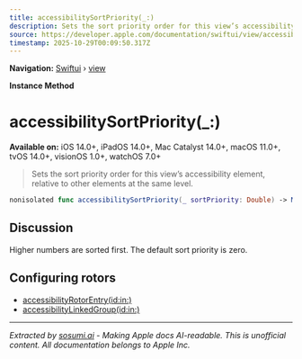 ```yaml
---
title: accessibilitySortPriority(_:)
description: Sets the sort priority order for this view’s accessibility element, relative to other elements at the same level.
source: https://developer.apple.com/documentation/swiftui/view/accessibilitysortpriority(_:)
timestamp: 2025-10-29T00:09:50.317Z
---
```


**Navigation:** [Swiftui](/documentation/swiftui) › [view](/documentation/swiftui/view)

**Instance Method**

# accessibilitySortPriority(_:)

**Available on:** iOS 14.0+, iPadOS 14.0+, Mac Catalyst 14.0+, macOS 11.0+, tvOS 14.0+, visionOS 1.0+, watchOS 7.0+

> Sets the sort priority order for this view’s accessibility element, relative to other elements at the same level.

```swift
nonisolated func accessibilitySortPriority(_ sortPriority: Double) -> ModifiedContent<Self, AccessibilityAttachmentModifier>
```

## Discussion

Higher numbers are sorted first. The default sort priority is zero.

## Configuring rotors

- [accessibilityRotorEntry(id:in:)](/documentation/swiftui/view/accessibilityrotorentry(id:in:))
- [accessibilityLinkedGroup(id:in:)](/documentation/swiftui/view/accessibilitylinkedgroup(id:in:))

---

*Extracted by [sosumi.ai](https://sosumi.ai) - Making Apple docs AI-readable.*
*This is unofficial content. All documentation belongs to Apple Inc.*
